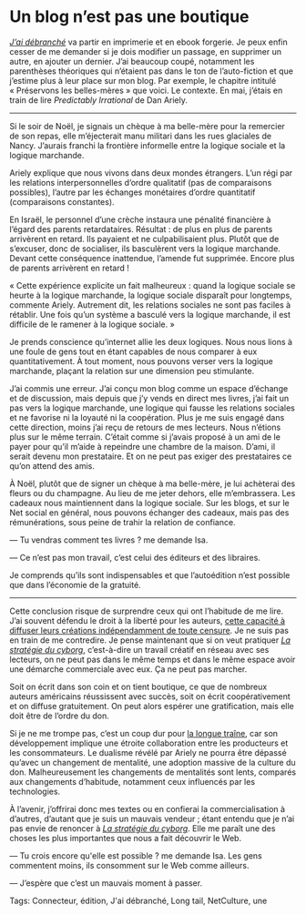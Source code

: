 # Un blog n’est pas une boutique

[*J’ai débranché*](/jai-debranche/) va partir en imprimerie et en ebook forgerie. Je peux enfin cesser de me demander si je dois modifier un passage, en supprimer un autre, en ajouter un dernier. J’ai beaucoup coupé, notamment les parenthèses théoriques qui n’étaient pas dans le ton de l’auto-fiction et que j’estime plus à leur place sur mon blog. Par exemple, le chapitre intitulé « Préservons les belles-mères » que voici. Le contexte. En mai, j’étais en train de lire *Predictably Irrational* de Dan Ariely.

---

Si le soir de Noël, je signais un chèque à ma belle-mère pour la remercier de son repas, elle m’éjecterait manu militari dans les rues glaciales de Nancy. J’aurais franchi la frontière informelle entre la logique sociale et la logique marchande.

Ariely explique que nous vivons dans deux mondes étrangers. L’un régi par les relations interpersonnelles d’ordre qualitatif (pas de comparaisons possibles), l’autre par les échanges monétaires d’ordre quantitatif (comparaisons constantes).

En Israël, le personnel d’une crèche instaura une pénalité financière à l’égard des parents retardataires. Résultat : de plus en plus de parents arrivèrent en retard. Ils payaient et ne culpabilisaient plus. Plutôt que de s’excuser, donc de socialiser, ils basculèrent vers la logique marchande. Devant cette conséquence inattendue, l’amende fut supprimée. Encore plus de parents arrivèrent en retard !

« Cette expérience explicite un fait malheureux : quand la logique sociale se heurte à la logique marchande, la logique sociale disparaît pour longtemps, commente Ariely. Autrement dit, les relations sociales ne sont pas faciles à rétablir. Une fois qu’un système a basculé vers la logique marchande, il est difficile de le ramener à la logique sociale. »

Je prends conscience qu’internet allie les deux logiques. Nous nous lions à une foule de gens tout en étant capables de nous comparer à eux quantitativement. À tout moment, nous pouvons verser vers la logique marchande, plaçant la relation sur une dimension peu stimulante.

J’ai commis une erreur. J’ai conçu mon blog comme un espace d’échange et de discussion, mais depuis que j’y vends en direct mes livres, j’ai fait un pas vers la logique marchande, une logique qui fausse les relations sociales et ne favorise ni la loyauté ni la coopération. Plus je me suis engagé dans cette direction, moins j’ai reçu de retours de mes lecteurs. Nous n’étions plus sur le même terrain. C’était comme si j’avais proposé à un ami de le payer pour qu’il m’aide à repeindre une chambre de la maison. D’ami, il serait devenu mon prestataire. Et on ne peut pas exiger des prestataires ce qu’on attend des amis.

À Noël, plutôt que de signer un chèque à ma belle-mère, je lui achèterai des fleurs ou du champagne. Au lieu de me jeter dehors, elle m’embrassera. Les cadeaux nous maintiennent dans la logique sociale. Sur les blogs, et sur le Net social en général, nous pouvons échanger des cadeaux, mais pas des rémunérations, sous peine de trahir la relation de confiance.

— Tu vendras comment tes livres ? me demande Isa.

— Ce n’est pas mon travail, c’est celui des éditeurs et des libraires.

Je comprends qu’ils sont indispensables et que l’autoédition n’est possible que dans l’économie de la gratuité.

---

Cette conclusion risque de surprendre ceux qui ont l’habitude de me lire. J’ai souvent défendu le droit à la liberté pour les auteurs, [cette capacité à diffuser leurs créations indépendamment de toute censure](/edition-interdite/). Je ne suis pas en train de me contredire. Je pense maintenant que si on veut pratiquer [*La stratégie du cyborg*](/la-strategie-du-cyborg/), c’est-à-dire un travail créatif en réseau avec ses lecteurs, on ne peut pas dans le même temps et dans le même espace avoir une démarche commerciale avec eux. Ça ne peut pas marcher.

Soit on écrit dans son coin et on tient boutique, ce que de nombreux auteurs américains réussissent avec succès, soit on écrit coopérativement et on diffuse gratuitement. On peut alors espérer une gratification, mais elle doit être de l’ordre du don.

Si je ne me trompe pas, c’est un coup dur pour [la longue traîne](/tag/long-tail/), car son développement implique une étroite collaboration entre les producteurs et les consommateurs. Le dualisme révélé par Ariely ne pourra être dépassé qu’avec un changement de mentalité, une adoption massive de la culture du don. Malheureusement les changements de mentalités sont lents, comparés aux changements d’habitude, notamment ceux influencés par les technologies.

À l’avenir, j’offrirai donc mes textes ou en confierai la commercialisation à d’autres, d’autant que je suis un mauvais vendeur ; étant entendu que je n’ai pas envie de renoncer à [*La stratégie du cyborg*](/la-strategie-du-cyborg/). Elle me paraît une des choses les plus importantes que nous a fait découvrir le Web.

— Tu crois encore qu'elle est possible ? me demande Isa. Les gens commentent moins, ils consomment sur le Web comme ailleurs.

— J’espère que c’est un mauvais moment à passer.

Tags: Connecteur, édition, J'ai débranché, Long tail, NetCulture, une